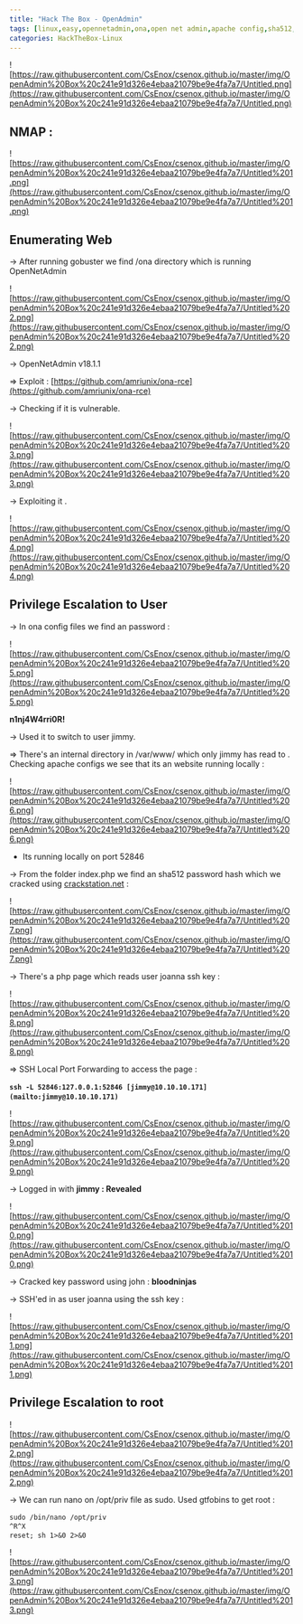 ```yaml
---
title: "Hack The Box - OpenAdmin"
tags: [linux,easy,opennetadmin,ona,open net admin,apache config,sha512,ssh local port forwarding,nano gtfobins]
categories: HackTheBox-Linux
---
```


![https://raw.githubusercontent.com/CsEnox/csenox.github.io/master/img/OpenAdmin%20Box%20c241e91d326e4ebaa21079be9e4fa7a7/Untitled.png](https://raw.githubusercontent.com/CsEnox/csenox.github.io/master/img/OpenAdmin%20Box%20c241e91d326e4ebaa21079be9e4fa7a7/Untitled.png)

## NMAP :

![https://raw.githubusercontent.com/CsEnox/csenox.github.io/master/img/OpenAdmin%20Box%20c241e91d326e4ebaa21079be9e4fa7a7/Untitled%201.png](https://raw.githubusercontent.com/CsEnox/csenox.github.io/master/img/OpenAdmin%20Box%20c241e91d326e4ebaa21079be9e4fa7a7/Untitled%201.png)

## Enumerating Web

→ After running gobuster we find /ona directory which is running OpenNetAdmin

![https://raw.githubusercontent.com/CsEnox/csenox.github.io/master/img/OpenAdmin%20Box%20c241e91d326e4ebaa21079be9e4fa7a7/Untitled%202.png](https://raw.githubusercontent.com/CsEnox/csenox.github.io/master/img/OpenAdmin%20Box%20c241e91d326e4ebaa21079be9e4fa7a7/Untitled%202.png)

→ OpenNetAdmin v18.1.1

⇒ Exploit : [https://github.com/amriunix/ona-rce](https://github.com/amriunix/ona-rce)

→ Checking if it is vulnerable.

![https://raw.githubusercontent.com/CsEnox/csenox.github.io/master/img/OpenAdmin%20Box%20c241e91d326e4ebaa21079be9e4fa7a7/Untitled%203.png](https://raw.githubusercontent.com/CsEnox/csenox.github.io/master/img/OpenAdmin%20Box%20c241e91d326e4ebaa21079be9e4fa7a7/Untitled%203.png)

→ Exploiting it .

![https://raw.githubusercontent.com/CsEnox/csenox.github.io/master/img/OpenAdmin%20Box%20c241e91d326e4ebaa21079be9e4fa7a7/Untitled%204.png](https://raw.githubusercontent.com/CsEnox/csenox.github.io/master/img/OpenAdmin%20Box%20c241e91d326e4ebaa21079be9e4fa7a7/Untitled%204.png)

## Privilege Escalation to User

→ In ona config files we find an password :

![https://raw.githubusercontent.com/CsEnox/csenox.github.io/master/img/OpenAdmin%20Box%20c241e91d326e4ebaa21079be9e4fa7a7/Untitled%205.png](https://raw.githubusercontent.com/CsEnox/csenox.github.io/master/img/OpenAdmin%20Box%20c241e91d326e4ebaa21079be9e4fa7a7/Untitled%205.png)

**n1nj4W4rri0R!**

→ Used it to switch to user jimmy.

⇒ There's an internal directory in /var/www/ which only jimmy has read to . Checking apache configs we see that its an website running locally :

![https://raw.githubusercontent.com/CsEnox/csenox.github.io/master/img/OpenAdmin%20Box%20c241e91d326e4ebaa21079be9e4fa7a7/Untitled%206.png](https://raw.githubusercontent.com/CsEnox/csenox.github.io/master/img/OpenAdmin%20Box%20c241e91d326e4ebaa21079be9e4fa7a7/Untitled%206.png)

- Its running locally on port 52846

→ From the folder index.php we find an sha512 password hash which we cracked using [crackstation.net](http://crackstation.net) :

![https://raw.githubusercontent.com/CsEnox/csenox.github.io/master/img/OpenAdmin%20Box%20c241e91d326e4ebaa21079be9e4fa7a7/Untitled%207.png](https://raw.githubusercontent.com/CsEnox/csenox.github.io/master/img/OpenAdmin%20Box%20c241e91d326e4ebaa21079be9e4fa7a7/Untitled%207.png)

→ There's a php page which reads user joanna ssh key :

![https://raw.githubusercontent.com/CsEnox/csenox.github.io/master/img/OpenAdmin%20Box%20c241e91d326e4ebaa21079be9e4fa7a7/Untitled%208.png](https://raw.githubusercontent.com/CsEnox/csenox.github.io/master/img/OpenAdmin%20Box%20c241e91d326e4ebaa21079be9e4fa7a7/Untitled%208.png)

⇒ SSH Local Port Forwarding to access the page :

**`ssh -L 52846:127.0.0.1:52846 [jimmy@10.10.10.171](mailto:jimmy@10.10.10.171)`**

![https://raw.githubusercontent.com/CsEnox/csenox.github.io/master/img/OpenAdmin%20Box%20c241e91d326e4ebaa21079be9e4fa7a7/Untitled%209.png](https://raw.githubusercontent.com/CsEnox/csenox.github.io/master/img/OpenAdmin%20Box%20c241e91d326e4ebaa21079be9e4fa7a7/Untitled%209.png)

→ Logged in with **jimmy : Revealed**

![https://raw.githubusercontent.com/CsEnox/csenox.github.io/master/img/OpenAdmin%20Box%20c241e91d326e4ebaa21079be9e4fa7a7/Untitled%2010.png](https://raw.githubusercontent.com/CsEnox/csenox.github.io/master/img/OpenAdmin%20Box%20c241e91d326e4ebaa21079be9e4fa7a7/Untitled%2010.png)

→ Cracked key password using john : **bloodninjas**

→ SSH'ed in as user joanna using the ssh key :

![https://raw.githubusercontent.com/CsEnox/csenox.github.io/master/img/OpenAdmin%20Box%20c241e91d326e4ebaa21079be9e4fa7a7/Untitled%2011.png](https://raw.githubusercontent.com/CsEnox/csenox.github.io/master/img/OpenAdmin%20Box%20c241e91d326e4ebaa21079be9e4fa7a7/Untitled%2011.png)

## Privilege Escalation to root

![https://raw.githubusercontent.com/CsEnox/csenox.github.io/master/img/OpenAdmin%20Box%20c241e91d326e4ebaa21079be9e4fa7a7/Untitled%2012.png](https://raw.githubusercontent.com/CsEnox/csenox.github.io/master/img/OpenAdmin%20Box%20c241e91d326e4ebaa21079be9e4fa7a7/Untitled%2012.png)

→ We can run nano on /opt/priv file as sudo. Used gtfobins to get root :

```
sudo /bin/nano /opt/priv
^R^X
reset; sh 1>&0 2>&0
```

![https://raw.githubusercontent.com/CsEnox/csenox.github.io/master/img/OpenAdmin%20Box%20c241e91d326e4ebaa21079be9e4fa7a7/Untitled%2013.png](https://raw.githubusercontent.com/CsEnox/csenox.github.io/master/img/OpenAdmin%20Box%20c241e91d326e4ebaa21079be9e4fa7a7/Untitled%2013.png)

